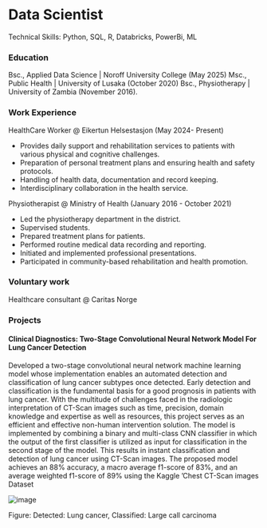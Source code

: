 # Data Scientist
Technical Skills: Python, SQL, R, Databricks, PowerBi, ML

### Education 

Bsc., Applied Data Science | Noroff University College (May 2025)
Msc., Public Health | University of Lusaka (October 2020)
Bsc., Physiotherapy | University of Zambia (November 2016).

### Work Experience
HealthCare Worker @ Eikertun Helsestasjon (May 2024- Present)
- Provides daily support and rehabilitation services to patients with various
physical and cognitive challenges.
- Preparation of personal treatment plans and ensuring health and
safety protocols.
- Handling of health data, documentation and record keeping.
- Interdisciplinary collaboration in the health service.

Physiotherapist @ Ministry of Health (January 2016 - October 2021)
- Led the physiotherapy department in the district.
- Supervised students.
- Prepared treatment plans for patients.
- Performed routine medical data recording and reporting.
- Initiated and implemented professional presentations.
- Participated in community-based rehabilitation and health promotion.

### Voluntary work
Healthcare consultant @ Caritas Norge


### Projects
#### Clinical Diagnostics: Two-Stage Convolutional Neural Network Model For Lung Cancer Detection
Developed a two-stage convolutional neural network machine learning model whose implementation enables an automated detection and classification of lung cancer subtypes once detected. Early detection and classification is the fundamental basis for a good prognosis in patients with lung cancer. With the multitude
of challenges faced in the radiologic interpretation of CT-Scan images such as time, precision, domain knowledge and expertise as well as resources, this project serves as an efficient and effective non-human intervention solution. The model is implemented by combining a binary and multi-class CNN classifier in which the output of the first classifier is utilized as input for classification in the second stage of the model. This results in
instant classification and detection of lung cancer using CT-Scan images. The proposed model achieves an 88% accuracy, a macro average f1-score of 83%, and an average weighted f1-score of 89% using the Kaggle ’Chest CT-Scan images Dataset

![image](https://github.com/user-attachments/assets/237f8b8f-92a8-4a75-ba98-4ba57a1983b0)

Figure: Detected: Lung cancer, Classified: Large call carcinoma 


